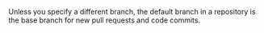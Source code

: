 Unless you specify a different branch, the default branch in a repository is the base branch for new pull requests and code commits.

